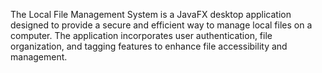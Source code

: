 The Local File Management System is a JavaFX desktop application designed to provide a secure and efficient way to manage local files on a computer. The application incorporates user authentication, file organization, and tagging features to enhance file accessibility and management.
